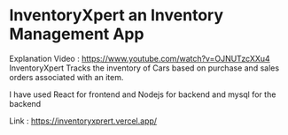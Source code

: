 # InventoryXpert an Inventory Management App
Explanation Video : https://www.youtube.com/watch?v=OJNUTzcXXu4
InventoryXpert Tracks the inventory of Cars based on purchase and sales orders associated with an item.

I have used React for frontend and Nodejs for backend and mysql for the backend

Link : https://inventoryxprert.vercel.app/

